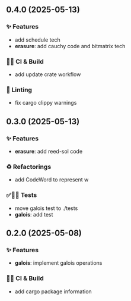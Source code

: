 ## 0.4.0 (2025-05-13)

### ✨ Features

- add schedule tech
- **erasure**: add cauchy code and bitmatrix tech

### 💚👷 CI & Build

- add update crate workflow

### 🚨 Linting

- fix cargo clippy warnings

## 0.3.0 (2025-05-13)

### ✨ Features

- **erasure**: add reed-sol code

### ♻️ Refactorings

- add CodeWord to represent w

### ✅🤡🧪 Tests

- move galois test to ./tests
- **galois**: add test

## 0.2.0 (2025-05-08)

### ✨ Features

- **galois**: implement galois operations

### 💚👷 CI & Build

- add cargo package information
